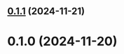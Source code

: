 ## [0.1.1](https://github.com/FAZuH/faz-bot-core/compare/v0.1.0...v0.1.1) (2024-11-21)



# 0.1.0 (2024-11-20)




